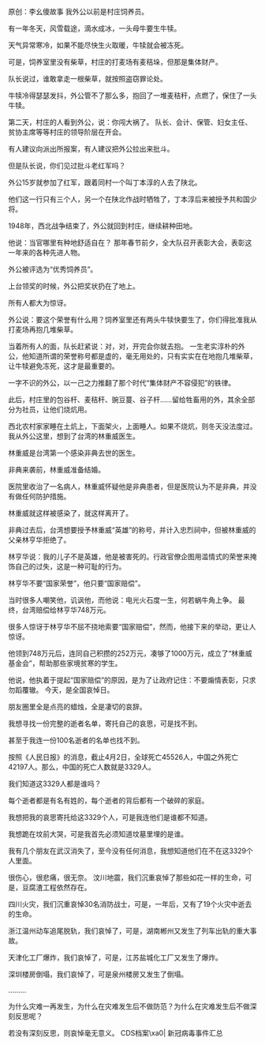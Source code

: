 原创：李幺傻故事 我外公以前是村庄饲养员。

有一年冬天，风雪载途，滴水成冰，一头母牛要生牛犊。

天气异常寒冷，如果不能尽快生火取暖，牛犊就会被冻死。

可是，饲养室里没有柴草，村庄的打麦场有麦秸垛，但那是集体财产。

队长说过，谁敢拿走一根柴草，就按照盗窃罪论处。

牛犊冷得瑟瑟发抖，外公管不了那么多，抱回了一堆麦秸秆，点燃了，保住了一头牛犊。

第二天，村庄的人看到外公，说：你闯大祸了。 队长、会计、保管、妇女主任、贫协主席等等村庄的领导阶层在开会。

有人建议向派出所报案，有人建议把外公拉出来批斗。

但是队长说，你们见过批斗老红军吗？

外公15岁就参加了红军，跟着同村一个叫丁本淳的人去了陕北。

他们这一行只有三个人，另一个在陕北作战时牺牲了，丁本淳后来被授予共和国少将。

1948年，西北战争结束了，外公就回到村庄，继续耕种田地。

他说：当官哪里有种地舒适自在？ 那年春节前夕，全大队召开表彰大会，表彰这一年来的各种先进人物。

外公被评选为“优秀饲养员”。

上台领奖的时候，外公把奖状扔在了地上。

所有人都大为惊讶。

外公说：要这个荣誉有什么用？饲养室里还有两头牛犊快要生了，你们得批准我从打麦场再抱几堆柴草。

当着所有人的面，队长赶紧说：对，对，开完会你就去抱。 一生老实淳朴的外公，他知道所谓的荣誉称号都是虚的，毫无用处的，只有实实在在地抱几堆柴草，让牛犊避免冻死，这才是最重要的。

一字不识的外公，以一己之力推翻了那个时代“集体财产不容侵犯”的铁律。

此后，村庄里的包谷杆、麦秸秆、豌豆蔓、谷子杆……留给牲畜用的外，其余全部分为社员，让他们烧炕用。

西北农村家家睡在土炕上，下面架火，上面睡人。如果不烧炕，则冬天没法度过。 我从外公这里，想到了台湾的林重威医生。

林重威是台湾第一个感染非典去世的医生。

非典来袭前，林重威准备结婚。

医院里收治了一名病人，林重威怀疑他是非典患者，但是医院认为不是非典，并没有做任何防护措施。

林重威就这样被感染了，就这样离开了。

非典过去后，台湾想要授予林重威“英雄”的称号，并计入忠烈祠中，但被林重威的父亲林亨华拒绝了。

林亨华说：我的儿子不是英雄，他是被害死的。行政官僚企图用滥情式的荣誉来掩饰自己的过失，这是一种可耻的行为。

林亨华不要“国家荣誉”，他只要“国家赔偿”。

当时很多人嘲笑他，讥讽他，而他说：电光火石度一生，何若蜗牛角上争。 最终，台湾赔偿给林亨华748万元。

很多人惊讶于林亨华不屈不挠地索要“国家赔偿”，然而，他接下来的举动，更让人惊讶。

他领到748万元后，连同自己积攒的252万元，凑够了1000万元，成立了“林重威基金会”，帮助那些家境贫寒的学生。

他说，他执着于提起“国家赔偿”的原因，是为了让政府记住：不要煽情表彰，只求勿蹈覆辙。 今天，是全国哀悼日。

朋友圈里全是点亮的蜡烛，全是凄切的哀辞。

我想寻找一份完整的逝者名单，寄托自己的哀思，可是找不到。

甚至于我连一份100名逝者的名单也找不到。

按照《人民日报》的消息，截止4月2日，全球死亡45526人，中国之外死亡42197人。那么，中国的死亡人数就是3329人。

我们知道这3329人都是谁吗？

每个逝者都是有名有姓的，每个逝者的背后都有一个破碎的家庭。

我想把我的哀思寄托给这3329个人，可是我连他们是谁都不知道。

我想跪在坟前大哭，可是我首先必须知道坟墓里埋的是谁。

我有几个朋友在武汉消失了，至今没有任何消息，我想知道他们在不在这3329个人里面。

很伤心，很悲痛，很无奈。 汶川地震，我们沉重哀悼了那些如花一样的生命，可是，豆腐渣工程依然存在。

四川火灾，我们沉重哀悼30名消防战士，可是，一年后，又有了19个火灾中逝去的生命。

浙江温州动车追尾脱轨，我们哀悼了，可是，湖南郴州又发生了列车出轨的重大事故。

天津化工厂爆炸，我们哀悼了，可是，江苏盐城化工厂又发生了爆炸。

深圳楼房倒塌，我们哀悼了，可是泉州楼房又发生了倒塌。

………

为什么灾难一再发生，为什么在灾难发生后不做防范？为什么在灾难发生后不做深刻反思呢？

若没有深刻反思，则哀悼毫无意义。 CDS档案\xa0| 新冠病毒事件汇总


